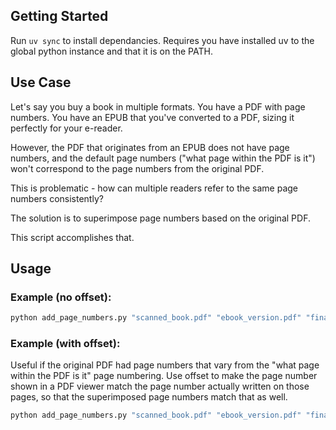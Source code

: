 ## Getting Started

Run `uv sync` to install dependancies. 
Requires you have installed uv to the global python instance and that it is on the PATH.

## Use Case

Let's say you buy a book in multiple formats. You have a PDF with page numbers. You have an EPUB that you've converted to a PDF, sizing it perfectly for your e-reader.

However, the PDF that originates from an EPUB does not have page numbers, and the default page numbers ("what page within the PDF is it") won't correspond to the page numbers from the original PDF. 

This is problematic - how can multiple readers refer to the same page numbers consistently?

The solution is to superimpose page numbers based on the original PDF.

This script accomplishes that. 

## Usage

### Example (no offset):

```python
python add_page_numbers.py "scanned_book.pdf" "ebook_version.pdf" "final_book.pdf"
```

### Example (with offset):

Useful if the original PDF had page numbers that vary from the "what page within the PDF is it" page numbering. Use offset to make the page number shown in a PDF viewer match the page number actually written on those pages, so that the superimposed page numbers match that as well.
```python
python add_page_numbers.py "scanned_book.pdf" "ebook_version.pdf" "final_book.pdf" 14
```
